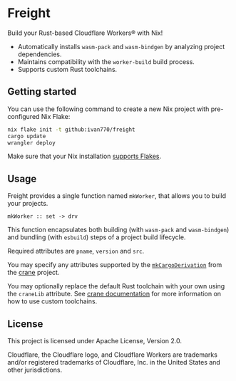 # Freight

Build your Rust-based Cloudflare Workers® with Nix!

* Automatically installs `wasm-pack` and `wasm-bindgen` by analyzing project dependencies.
* Maintains compatibility with the `worker-build` build process.
* Supports custom Rust toolchains.

## Getting started

You can use the following command to create a new Nix project with pre-configured Nix Flake:

```sh
nix flake init -t github:ivan770/freight
cargo update
wrangler deploy
```

Make sure that your Nix installation [supports Flakes](https://nixos.wiki/wiki/Flakes#Enable_flakes).

## Usage

Freight provides a single function named `mkWorker`, that allows you to build your projects.

`mkWorker :: set -> drv`

This function encapsulates both building (with `wasm-pack` and `wasm-bindgen`) and bundling (with `esbuild`) steps
of a project build lifecycle.

Required attributes are `pname`, `version` and `src`.

You may specify any attributes supported by the
[`mkCargoDerivation`](https://crane.dev/API.html#cranelibmkcargoderivation)
from the [crane](https://github.com/ipetkov/crane) project.

You may optionally replace the default Rust toolchain with your own using the `craneLib` attribute.
See [crane documentation](https://crane.dev/examples/custom-toolchain.html) for more information on how to use custom toolchains.

## License

This project is licensed under Apache License, Version 2.0.

Cloudflare, the Cloudflare logo, and Cloudflare Workers are trademarks and/or registered trademarks of Cloudflare, Inc. in the United States and other jurisdictions.

